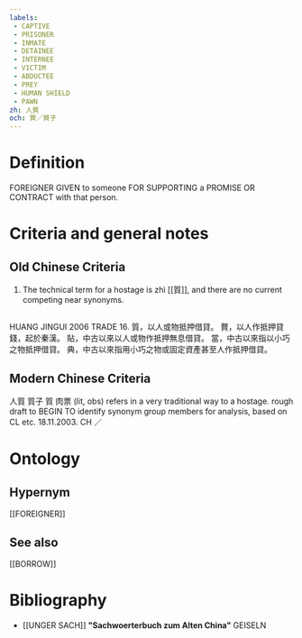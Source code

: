 ```yaml
---
labels: 
 - CAPTIVE
 - PRISONER
 - INMATE
 - DETAINEE
 - INTERNEE
 - VICTIM
 - ABDUCTEE
 - PREY
 - HUMAN SHIELD
 - PAWN
zh: 人質
och: 質／質子
---
```


# Definition
FOREIGNER GIVEN to someone FOR SUPPORTING a PROMISE OR CONTRACT with that person.
# Criteria and general notes
## Old Chinese Criteria
1. The technical term for a hostage is zhì [[質]], and there are no current competing near synonyms.
## 
HUANG JINGUI 2006
TRADE 16.
質，以人或物抵押借貸。
贅，以人作抵押貸錢，起於秦漢。
貼，中古以來以人或物作抵押無息借貸。
當，中古以來指以小巧之物抵押借貸。
典，中古以來指用小巧之物或固定資產甚至人作抵押借貸。
## Modern Chinese Criteria
人質
質子
質
肉票 (lit, obs) refers in a very traditional way to a hostage.
rough draft to BEGIN TO identify synonym group members for analysis, based on CL etc. 18.11.2003. CH ／
# Ontology

## Hypernym
[[FOREIGNER]]
## See also
[[BORROW]]
# Bibliography
- [[UNGER SACH]]
**"Sachwoerterbuch zum Alten China"** 
GEISELN